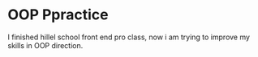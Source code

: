 # OOP Ppractice
I finished hillel school front end pro class, now i am trying to improve my skills in OOP direction.
